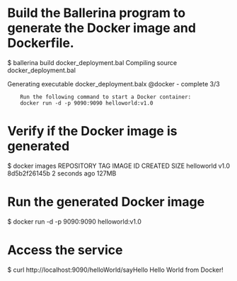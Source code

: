 # Build the Ballerina program to generate the Docker image and Dockerfile.
$ ballerina build docker_deployment.bal
Compiling source
    docker_deployment.bal

Generating executable
    docker_deployment.balx
        @docker                  - complete 3/3

        Run the following command to start a Docker container:
        docker run -d -p 9090:9090 helloworld:v1.0

# Verify if the Docker image is generated
$ docker images
REPOSITORY  TAG      IMAGE ID            CREATED             SIZE
helloworld  v1.0    8d5b2f26145b        2 seconds ago        127MB

# Run the generated Docker image
$ docker run -d -p 9090:9090 helloworld:v1.0

# Access the service
$ curl http://localhost:9090/helloWorld/sayHello
Hello World from Docker!